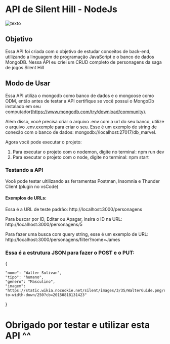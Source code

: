 # API de Silent Hill - NodeJs

![texto](https://www.mobilegamer.com.br/wp-content/uploads/2012/07/Silent-Hill.jpg)

## Objetivo

 Essa API foi  criada com o objetivo de estudar conceitos de back-end, utilizando a linguagem de programação JavaScript e o banco de dados MongoDB. Nessa API eu criei um CRUD completo de personagens da saga de jogos Silent Hill

## Modo de Usar

Essa API utiliza o mongodb como banco de dados e o mongoose como ODM, então antes de testar a API certifique se você possui o MongoDb instalado em seu computador(https://www.mongodb.com/try/download/community).

Além disso, você precisa criar o arquivo .env com a url do seu banco, utilize o arquivo .env.exemple para criar o seu. Esse é um exemplo de string de conexão com o banco de dados: mongodb://localhost:27017/db_marvel.

Agora você pode executar o projeto:

1. Para executar o projeto com o nodemon, digite no terminal: npm run dev
2. Para executar o projeto com o node, digite no terminal: npm start

### Testando a API

Você pode testar ultilizando as ferramentas Postman, Insomnia e Thunder Client (plugin no vsCode)

#### Exemplos de URLs:

Essa é a URL de teste padrão: http://localhost:3000/personagens

Para buscar por ID, Editar ou Apagar, insira o ID na URL: http://localhost:3000/personagens/5

Para fazer uma busca com query string, esse é um exemplo de URL: http://localhost:3000/personagens/filter?nome=James

### Essa é a estrutura JSON para fazer o POST e o PUT:

{

    "nome": "Walter Sulivan",
    "tipo": "humano",
    "genero": "Masculino",
    "imagem": "https://static.wikia.nocookie.net/silent/images/3/35/WalterGuide.png/revision/latest/scale-to-width-down/250?cb=20150818131423"

}

# Obrigado por testar e utilizar esta API ^^